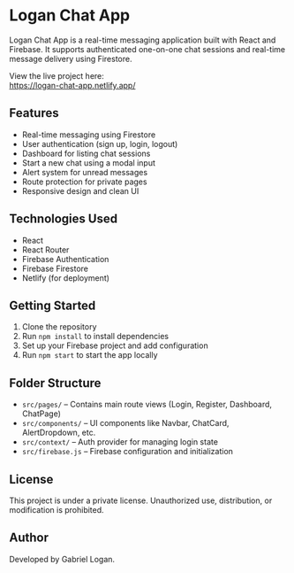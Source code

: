 # Logan Chat App

Logan Chat App is a real-time messaging application built with React and Firebase. It supports authenticated one-on-one chat sessions and real-time message delivery using Firestore.

View the live project here:  
https://logan-chat-app.netlify.app/

## Features

- Real-time messaging using Firestore
- User authentication (sign up, login, logout)
- Dashboard for listing chat sessions
- Start a new chat using a modal input
- Alert system for unread messages
- Route protection for private pages
- Responsive design and clean UI

## Technologies Used

- React
- React Router
- Firebase Authentication
- Firebase Firestore
- Netlify (for deployment)

## Getting Started

1. Clone the repository
2. Run `npm install` to install dependencies
3. Set up your Firebase project and add configuration
4. Run `npm start` to start the app locally

## Folder Structure

- `src/pages/` – Contains main route views (Login, Register, Dashboard, ChatPage)
- `src/components/` – UI components like Navbar, ChatCard, AlertDropdown, etc.
- `src/context/` – Auth provider for managing login state
- `src/firebase.js` – Firebase configuration and initialization

## License

This project is under a private license. Unauthorized use, distribution, or modification is prohibited.

## Author

Developed by Gabriel Logan.

